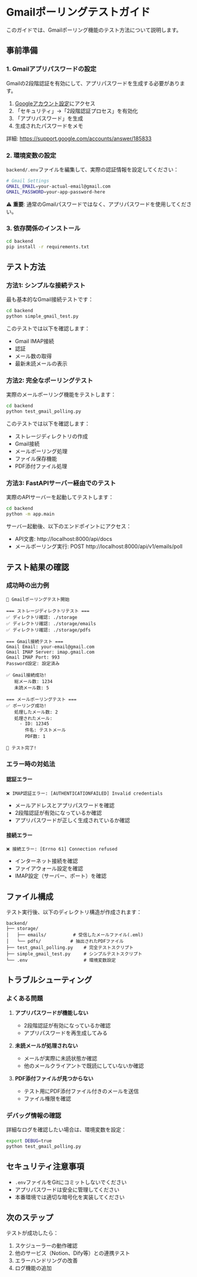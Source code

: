 # Gmailポーリングテストガイド

このガイドでは、Gmailポーリング機能のテスト方法について説明します。

## 事前準備

### 1. Gmailアプリパスワードの設定

Gmailの2段階認証を有効にして、アプリパスワードを生成する必要があります。

1. [Googleアカウント設定](https://myaccount.google.com/)にアクセス
2. 「セキュリティ」→「2段階認証プロセス」を有効化
3. 「アプリパスワード」を生成
4. 生成されたパスワードをメモ

詳細: https://support.google.com/accounts/answer/185833

### 2. 環境変数の設定

`backend/.env`ファイルを編集して、実際の認証情報を設定してください：

```bash
# Gmail Settings
GMAIL_EMAIL=your-actual-email@gmail.com
GMAIL_PASSWORD=your-app-password-here
```

⚠️ **重要**: 通常のGmailパスワードではなく、アプリパスワードを使用してください。

### 3. 依存関係のインストール

```bash
cd backend
pip install -r requirements.txt
```

## テスト方法

### 方法1: シンプルな接続テスト

最も基本的なGmail接続テストです：

```bash
cd backend
python simple_gmail_test.py
```

このテストでは以下を確認します：
- Gmail IMAP接続
- 認証
- メール数の取得
- 最新未読メールの表示

### 方法2: 完全なポーリングテスト

実際のメールポーリング機能をテストします：

```bash
cd backend
python test_gmail_polling.py
```

このテストでは以下を確認します：
- ストレージディレクトリの作成
- Gmail接続
- メールポーリング処理
- ファイル保存機能
- PDF添付ファイル処理

### 方法3: FastAPIサーバー経由でのテスト

実際のAPIサーバーを起動してテストします：

```bash
cd backend
python -m app.main
```

サーバー起動後、以下のエンドポイントにアクセス：
- API文書: http://localhost:8000/api/docs
- メールポーリング実行: POST http://localhost:8000/api/v1/emails/poll

## テスト結果の確認

### 成功時の出力例

```
🚀 Gmailポーリングテスト開始

=== ストレージディレクトリテスト ===
✅ ディレクトリ確認: ./storage
✅ ディレクトリ確認: ./storage/emails
✅ ディレクトリ確認: ./storage/pdfs

=== Gmail接続テスト ===
Gmail Email: your-email@gmail.com
Gmail IMAP Server: imap.gmail.com
Gmail IMAP Port: 993
Password設定: 設定済み

✅ Gmail接続成功!
   総メール数: 1234
   未読メール数: 5

=== メールポーリングテスト ===
✅ ポーリング成功!
   処理したメール数: 2
   処理されたメール:
     - ID: 12345
       件名: テストメール
       PDF数: 1

🎉 テスト完了!
```

### エラー時の対処法

#### 認証エラー
```
❌ IMAP認証エラー: [AUTHENTICATIONFAILED] Invalid credentials
```
- メールアドレスとアプリパスワードを確認
- 2段階認証が有効になっているか確認
- アプリパスワードが正しく生成されているか確認

#### 接続エラー
```
❌ 接続エラー: [Errno 61] Connection refused
```
- インターネット接続を確認
- ファイアウォール設定を確認
- IMAP設定（サーバー、ポート）を確認

## ファイル構成

テスト実行後、以下のディレクトリ構造が作成されます：

```
backend/
├── storage/
│   ├── emails/          # 受信したメールファイル(.eml)
│   └── pdfs/           # 抽出されたPDFファイル
├── test_gmail_polling.py    # 完全テストスクリプト
├── simple_gmail_test.py     # シンプルテストスクリプト
└── .env                     # 環境変数設定
```

## トラブルシューティング

### よくある問題

1. **アプリパスワードが機能しない**
   - 2段階認証が有効になっているか確認
   - アプリパスワードを再生成してみる

2. **未読メールが処理されない**
   - メールが実際に未読状態か確認
   - 他のメールクライアントで既読にしていないか確認

3. **PDF添付ファイルが見つからない**
   - テスト用にPDF添付ファイル付きのメールを送信
   - ファイル権限を確認

### デバッグ情報の確認

詳細なログを確認したい場合は、環境変数を設定：

```bash
export DEBUG=true
python test_gmail_polling.py
```

## セキュリティ注意事項

- `.env`ファイルをGitにコミットしないでください
- アプリパスワードは安全に管理してください
- 本番環境では適切な暗号化を実装してください

## 次のステップ

テストが成功したら：
1. スケジューラーの動作確認
2. 他のサービス（Notion、Dify等）との連携テスト
3. エラーハンドリングの改善
4. ログ機能の追加

